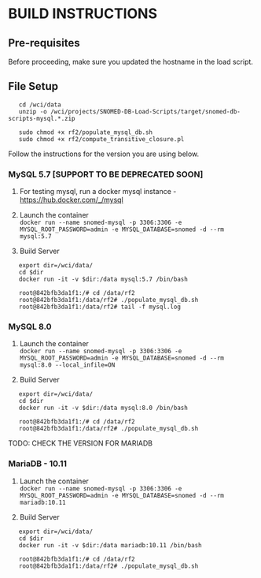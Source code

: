 # BUILD INSTRUCTIONS
## Pre-requisites
Before proceeding, make sure you updated the hostname in the load script.

## File Setup
```
   cd /wci/data
   unzip -o /wci/projects/SNOMED-DB-Load-Scripts/target/snomed-db-scripts-mysql.*.zip

   sudo chmod +x rf2/populate_mysql_db.sh
   sudo chmod +x rf2/compute_transitive_closure.pl
```
Follow the instructions for the version you are using below.

### MySQL 5.7 [SUPPORT TO BE DEPRECATED SOON]
1. For testing mysql, run a docker mysql instance - https://hub.docker.com/_/mysql


2. Launch the container </br>
`docker run --name snomed-mysql -p 3306:3306 -e MYSQL_ROOT_PASSWORD=admin -e MYSQL_DATABASE=snomed -d --rm mysql:5.7`


3. Build Server

```
   export dir=/wci/data/
   cd $dir
   docker run -it -v $dir:/data mysql:5.7 /bin/bash
   
   root@842bfb3da1f1:/# cd /data/rf2
   root@842bfb3da1f1:/data/rf2# ./populate_mysql_db.sh
   root@842bfb3da1f1:/data/rf2# tail -f mysql.log

```

### MySQL 8.0

1. Launch the container </br>
`docker run --name snomed-mysql -p 3306:3306 -e MYSQL_ROOT_PASSWORD=admin -e MYSQL_DATABASE=snomed -d --rm mysql:8.0 --local_infile=ON`


2. Build Server
```
   export dir=/wci/data/
   cd $dir
   docker run -it -v $dir:/data mysql:8.0 /bin/bash
   
   root@842bfb3da1f1:/# cd /data/rf2
   root@842bfb3da1f1:/data/rf2# ./populate_mysql_db.sh
```

TODO: CHECK THE VERSION FOR MARIADB
### MariaDB - 10.11 
1. Launch the container </br>
`docker run --name snomed-mysql -p 3306:3306 -e MYSQL_ROOT_PASSWORD=admin -e MYSQL_DATABASE=snomed -d --rm mariadb:10.11`


2. Build Server
```
   export dir=/wci/data/
   cd $dir
   docker run -it -v $dir:/data mariadb:10.11 /bin/bash
   
   root@842bfb3da1f1:/# cd /data/rf2
   root@842bfb3da1f1:/data/rf2# ./populate_mysql_db.sh
```